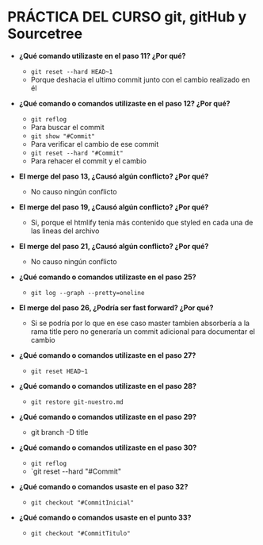 # PRÁCTICA DEL CURSO git, gitHub y Sourcetree

- **¿Qué comando utilizaste en el paso 11? ¿Por qué?**
    - `git reset --hard HEAD~1`
    - Porque deshacia el ultimo commit junto con el cambio realizado en él

- **¿Qué comando o comandos utilizaste en el paso 12? ¿Por qué?**
    - `git reflog`
    - Para buscar el commit
    - `git show "#Commit"`
    - Para verificar el cambio de ese commit
    - `git reset --hard "#Commit"`
    - Para rehacer el commit y el cambio

- **El merge del paso 13, ¿Causó algún conflicto? ¿Por qué?**
    - No causo ningún conflicto

- **El merge del paso 19, ¿Causó algún conflicto? ¿Por qué?**
    - Si, porque el htmlify tenia más contenido que styled en cada una de las lineas del archivo

- **El merge del paso 21, ¿Causó algún conflicto? ¿Por qué?**
    - No causo ningún conflicto

- **¿Qué comando o comandos utilizaste en el paso 25?**
    - `git log --graph --pretty=oneline`

- **El merge del paso 26, ¿Podría ser fast forward? ¿Por qué?**
    - Si se podría por lo que en ese caso master tambien absorbería a la rama title pero no generaría un commit adicional para documentar el cambio

- **¿Qué comando o comandos utilizaste en el paso 27?**
    - `git reset HEAD~1`

- **¿Qué comando o comandos utilizaste en el paso 28?**
    - `git restore git-nuestro.md`

- **¿Qué comando o comandos utilizaste en el paso 29?**
    - git branch -D title

- **¿Qué comando o comandos utilizaste en el paso 30?**
    - `git reflog`
    - `git reset --hard "#Commit"

- **¿Qué comando o comandos usaste en el paso 32?**
    - `git checkout "#CommitInicial"`

- **¿Qué comando o comandos usaste en el punto 33?**
    - `git checkout "#CommitTitulo"`
